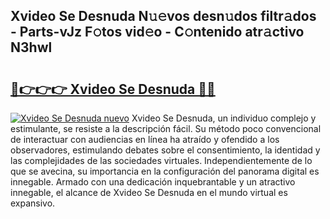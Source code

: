 ## Xvideo Se Desnuda N𝚞𝚎vos desn𝚞dos filtr𝚊dos - Parts-vJz F𝚘tos vid𝚎o - C𝚘ntenido atr𝚊ctivo N3hwl

# <h2><a href="http://mb1i2o7.tromn.icu/?c=Xvideo+Se+Desnuda">🔗👉👉👉 Xvideo Se Desnuda 🔗🔗</a></h2>

[![Xvideo Se Desnuda nuevo](https://i.imgur.com/pEAQMta.gif)](http://mb1i2o7.tromn.icu/?c=Xvideo+Se+Desnuda)
Xvideo Se Desnuda, un individuo complejo y estimulante, se resiste a la descripción fácil. Su método poco convencional de interactuar con audiencias en línea ha atraído y ofendido a los observadores, estimulando debates sobre el consentimiento, la identidad y las complejidades de las sociedades virtuales. Independientemente de lo que se avecina, su importancia en la configuración del panorama digital es innegable. Armado con una dedicación inquebrantable y un atractivo innegable, el alcance de Xvideo Se Desnuda en el mundo virtual es expansivo.
